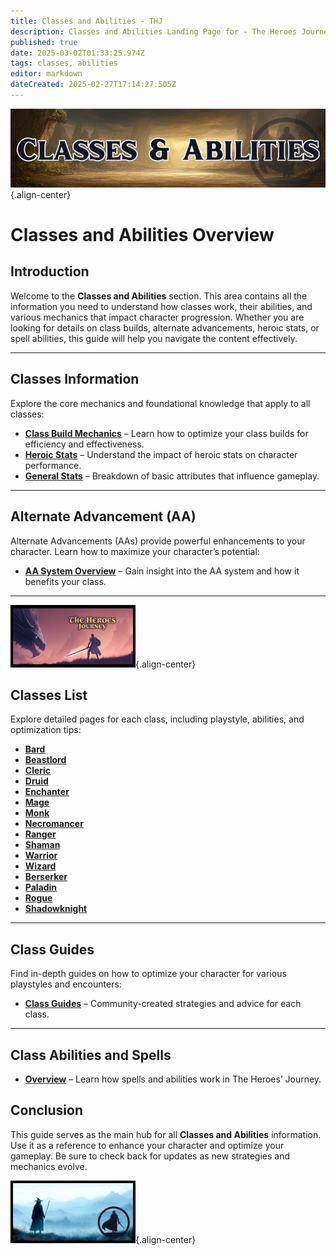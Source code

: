```yaml
---
title: Classes and Abilities - THJ
description: Classes and Abilities Landing Page for - The Heroes Journey Emu
published: true
date: 2025-03-02T01:33:25.974Z
tags: classes, abilities
editor: markdown
dateCreated: 2025-02-27T17:14:27.505Z
---
```


![wikibannerclasses.png](/wikibannerclasses.png){.align-center}

# Classes and Abilities Overview

## Introduction

Welcome to the **Classes and Abilities** section. This area contains all the information you need to understand how classes work, their abilities, and various mechanics that impact character progression. Whether you are looking for details on class builds, alternate advancements, heroic stats, or spell abilities, this guide will help you navigate the content effectively.

---

## Classes Information

Explore the core mechanics and foundational knowledge that apply to all classes:

-   [**Class Build Mechanics**](/classes-and-abilities/class-build-mechanics) – Learn how to optimize your class builds for efficiency and effectiveness.
-   [**Heroic Stats**](/classes-and-abilities/heroic-stats) – Understand the impact of heroic stats on character performance.
-   [**General Stats**](/classes-and-abilities/stats) – Breakdown of basic attributes that influence gameplay.

---

## Alternate Advancement (AA)

Alternate Advancements (AAs) provide powerful enhancements to your character. Learn how to maximize your character’s potential:

-   [**AA System Overview**](/classes-and-abilities/aa/) – Gain insight into the AA system and how it benefits your class.

---

![thjpagebreak1.png](/thjpagebreak1.png){.align-center}

## Classes List

Explore detailed pages for each class, including playstyle, abilities, and optimization tips:

-   [**Bard**](/classes-and-abilities/bard)
-   [**Beastlord**](/classes-and-abilities/beastlord)
-   [**Cleric**](/classes-and-abilities/cleric)
-   [**Druid**](/classes-and-abilities/druid)
-   [**Enchanter**](/classes-and-abilities/enchanter)
-   [**Mage**](/classes-and-abilities/mage)
-   [**Monk**](/classes-and-abilities/monk)
-   [**Necromancer**](/classes-and-abilities/necromancer)
-   [**Ranger**](/classes-and-abilities/ranger)
-   [**Shaman**](/classes-and-abilities/shaman)
-   [**Warrior**](/classes-and-abilities/warrior)
-   [**Wizard**](/classes-and-abilities/wizard)
-   [**Berserker**](/classes-and-abilities/classes/berserker)
-   [**Paladin**](/classes-and-abilities/classes/paladin)
-   [**Rogue**](/classes-and-abilities/classes/rogue)
-   [**Shadowknight**](/classes-and-abilities/classes/shadowknight)

---

## Class Guides

Find in-depth guides on how to optimize your character for various playstyles and encounters:

-   [**Class Guides**](/classes-and-abilities/classes/guides/_indexen) – Community-created strategies and advice for each class.

---

## Class Abilities and Spells

-   [**Overview**](/classes-and-abilities/spells-and-abilities/_indexen) – Learn how spells and abilities work in The Heroes’ Journey.

## Conclusion

This guide serves as the main hub for all **Classes and Abilities** information. Use it as a reference to enhance your character and optimize your gameplay. Be sure to check back for updates as new strategies and mechanics evolve.

![thjpagebreak3.png](/thjpagebreak3.png){.align-center}